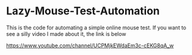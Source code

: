 # Lazy-Mouse-Test-Automation

This is the code for automating a simple online mouse test. If you want to see a silly video I made about it, the link is below

https://www.youtube.com/channel/UCPMjkEWdaEm3c-cEKG8qA_w

